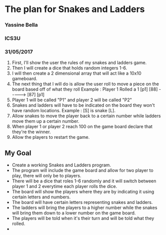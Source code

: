 # The plan for Snakes and Ladders

### Yassine Bella
### ICS3U
### 31/05/2017

1. First, I'll show the user the rules of my snakes and ladders game.
2. Then I will create a dice that holds random integers 1-6.
3. I will then create a 2 dimensional array that will act like a 10x10 gameboard.
4. The next thing that I will do is allow the user roll to move a piece on the board based off of what they roll 
   Example : Player 1 Rolled a 1  [p1] [88]  -----> [87] [p1] 
5. Player 1 will be called "P1" and player 2 will be called "P2"
6. Snakes and ladders will have to be indicated on the board they won't have random locations. Example : [S] is snake [L].
7. Allow snakes to move the player back to a certain number while ladders move them up a certain number.
8. When player 1 or player 2 reach 100 on the game board declare that they're the winner.
9. Allow the players to restart the game.

## My Goal
* Create a working Snakes and Ladders program.
* The program will include the game board and allow for two player to play, there will only be to players.
* There will be a dice that roles 1-6 randomly and it will switch between player 1 and 2 everytime each player rolls the dice.
* The board will show the players where they are by indicating it using certain letters and numbers.
* The board will have certain letters representing snakes and ladders.
* The ladders will bring the players to a higher number while the snakes will bring them down to a lower number on the game board.
* The players will be told when it's their turn and will be told what they rolled.
*




